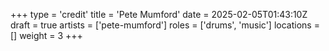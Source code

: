 +++
type = 'credit'
title = 'Pete Mumford'
date = 2025-02-05T01:43:10Z
draft = true
artists = ['pete-mumford']
roles = ['drums', 'music']
locations = []
weight = 3
+++
